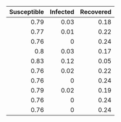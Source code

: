 |   Susceptible |   Infected |   Recovered |
|--------------:|-----------:|------------:|
|          0.79 |       0.03 |        0.18 |
|          0.77 |       0.01 |        0.22 |
|          0.76 |       0    |        0.24 |
|          0.8  |       0.03 |        0.17 |
|          0.83 |       0.12 |        0.05 |
|          0.76 |       0.02 |        0.22 |
|          0.76 |       0    |        0.24 |
|          0.79 |       0.02 |        0.19 |
|          0.76 |       0    |        0.24 |
|          0.76 |       0    |        0.24 |
